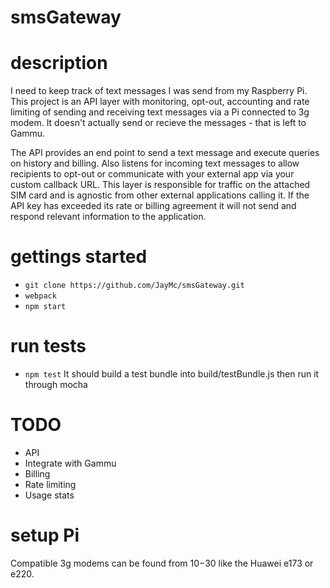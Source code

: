 # smsGateway

# description
I need to keep track of text messages I was send from my Raspberry Pi. This project is an API layer with monitoring, opt-out, accounting and rate limiting of sending and receiving text messages via a Pi connected to 3g modem. It doesn't actually send or recieve the messages - that is left to Gammu.

The API provides an end point to send a text message and execute queries on history and billing. Also listens for incoming text messages to allow recipients to opt-out or communicate with your external app via your custom callback URL. This layer is responsible for traffic on the attached SIM card and is agnostic from other external applications calling it. If the API key has exceeded its rate or billing agreement it will not send and respond relevant information to the application.

# gettings started
* ```git clone https://github.com/JayMc/smsGateway.git```
* ```webpack```
* ```npm start```

# run tests
* ```npm test```
It should build a test bundle into build/testBundle.js then run it through mocha

# TODO
* API
* Integrate with Gammu
* Billing
* Rate limiting
* Usage stats

# setup Pi
Compatible 3g modems can be found from $10-$30 like the Huawei e173 or e220.
